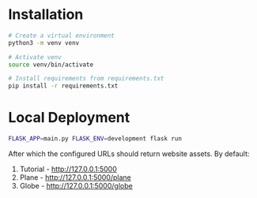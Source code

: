 # Installation

```bash
# Create a virtual environment
python3 -m venv venv

# Activate venv
source venv/bin/activate

# Install requirements from requirements.txt
pip install -r requirements.txt
```

# Local Deployment
```bash
FLASK_APP=main.py FLASK_ENV=development flask run
```

After which the configured URLs should return website assets. By default:

1. Tutorial - http://127.0.0.1:5000
1. Plane - http://127.0.0.1:5000/plane
1. Globe - http://127.0.0.1:5000/globe